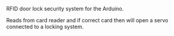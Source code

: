 RFID door lock security system for the Arduino. 

Reads from card reader and if correct card then will open a servo connected to a locking system.

